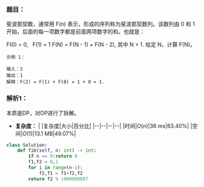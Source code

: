 ### 题目：
斐波那契数，通常用 F(n) 表示，形成的序列称为斐波那契数列。该数列由 0 和 1 开始，后面的每一项数字都是前面两项数字的和。也就是：

F(0) = 0,   F(1) = 1
F(N) = F(N - 1) + F(N - 2), 其中 N > 1.
给定 N，计算 F(N)。

```
示例 1：

输入：2
输出：1
解释：F(2) = F(1) + F(0) = 1 + 0 = 1.
```


### 解析1：
本质是DP，对DP进行了拆解。

* **复杂度：**
|  |复杂度|大小|百分比|
|--|--|--|--|
|时间|$O(n)$|36 ms|63.40%|
|空间|$O(1)$|13.1 MB|49.07%|

```python
class Solution:
    def fib(self, n: int) -> int:
        if n == 0:return 0
        f1,f2 = 0,1
        for i in range(n-1):
            f2,f1 = f1+f2,f2
        return f2 % 1000000007
```